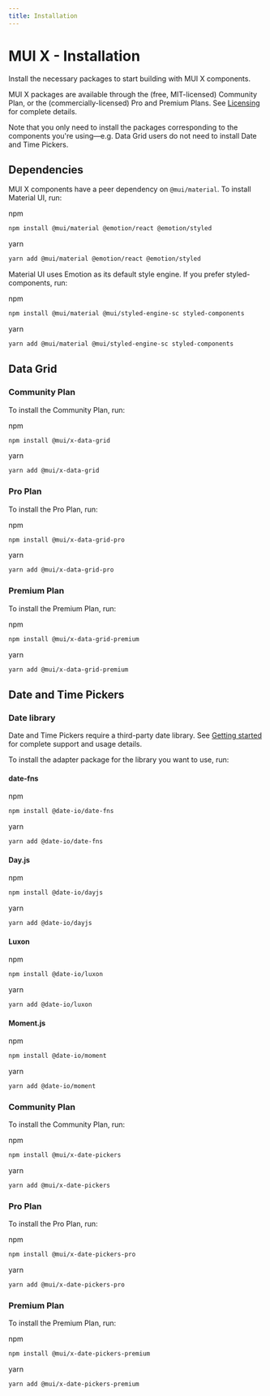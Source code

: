 ```yaml
---
title: Installation
---
```


# MUI X - Installation

<p class="description">Install the necessary packages to start building with MUI X components.</p>

MUI X packages are available through the (free, MIT-licensed) Community Plan, or the (commercially-licensed) Pro and Premium Plans.
See [Licensing](/x/introduction/licensing/) for complete details.

Note that you only need to install the packages corresponding to the components you're using—e.g. Data Grid users do not need to install Date and Time Pickers.

## Dependencies

MUI X components have a peer dependency on `@mui/material`.
To install Material UI, run:

npm

```sh
npm install @mui/material @emotion/react @emotion/styled
```

yarn

```sh
yarn add @mui/material @emotion/react @emotion/styled
```

Material UI uses Emotion as its default style engine.
If you prefer styled-components, run:

npm

```sh
npm install @mui/material @mui/styled-engine-sc styled-components
```

yarn

```sh
yarn add @mui/material @mui/styled-engine-sc styled-components
```

## Data Grid

### Community Plan

To install the Community Plan, run:

npm

```sh
npm install @mui/x-data-grid
```

yarn

```sh
yarn add @mui/x-data-grid
```

### Pro Plan

To install the Pro Plan, run:

npm

```sh
npm install @mui/x-data-grid-pro
```

yarn

```sh
yarn add @mui/x-data-grid-pro
```

### Premium Plan

To install the Premium Plan, run:

npm

```sh
npm install @mui/x-data-grid-premium
```

yarn

```sh
yarn add @mui/x-data-grid-premium
```

## Date and Time Pickers

### Date library

Date and Time Pickers require a third-party date library.
See [Getting started](/x/react-date-pickers/getting-started/) for complete support and usage details.

To install the adapter package for the library you want to use, run:

#### date-fns

npm

```sh
npm install @date-io/date-fns
```

yarn

```sh
yarn add @date-io/date-fns
```

#### Day.js

npm

```sh
npm install @date-io/dayjs
```

yarn

```sh
yarn add @date-io/dayjs
```

#### Luxon

npm

```sh
npm install @date-io/luxon
```

yarn

```sh
yarn add @date-io/luxon
```

#### Moment.js

npm

```sh
npm install @date-io/moment
```

yarn

```sh
yarn add @date-io/moment
```

### Community Plan

To install the Community Plan, run:

npm

```sh
npm install @mui/x-date-pickers
```

yarn

```sh
yarn add @mui/x-date-pickers
```

### Pro Plan

To install the Pro Plan, run:

npm

```sh
npm install @mui/x-date-pickers-pro
```

yarn

```sh
yarn add @mui/x-date-pickers-pro
```

### Premium Plan

To install the Premium Plan, run:

npm

```sh
npm install @mui/x-date-pickers-premium
```

yarn

```sh
yarn add @mui/x-date-pickers-premium
```
